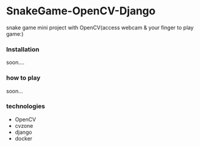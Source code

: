 # SnakeGame-OpenCV-Django
snake game mini project with OpenCV(access webcam & your finger to play game:)
### Installation
soon....
### how to play
soon...
### technologies
<ul>
    <li>OpenCV</li>
    <li>cvzone</li>
    <li>django</li>
    <li>docker</li>
</ul>

